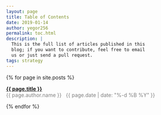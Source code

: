 ```yaml
---
layout: page
title: Table of Contents
date: 2019-01-14
author: yegor256
permalink: toc.html
description: |
  This is the full list of articles published in this
  blog; if you want to contribute, feel free to email
  us or just send a pull request.
tags: strategy
---
```


<article itemprop="blogPosts" itemscope="" itemtype="http://schema.org/BlogPosting">
{% for page in site.posts %}
  <p>
    <a href="{{ page.url }}">
      <strong>
        <span itemprop="name headline mainEntityOfPage">{{ page.title }}</span>
      </strong>
    </a>
    <br/>
    <span style="color:gray">
      {{ page.author.name }}
      &nbsp;
      <time itemprop="datePublished dateModified" datetime="{{ page.date | date_to_xmlschema }}">
        {{ page.date | date: "%-d %B %Y" }}
      </time>
    </span>
  </p>
{% endfor %}
</article>
